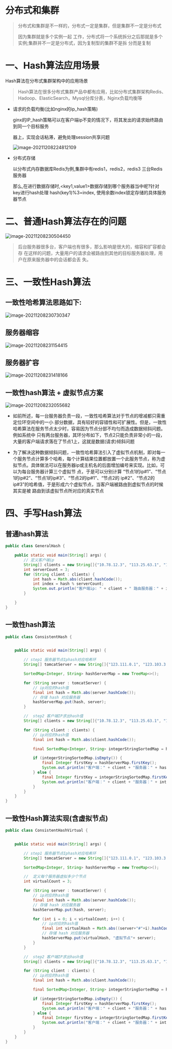 # 分布式和集群

> 分布式和集群是不一样的，分布式一定是集群，但是集群不一定是分布式
>
> 因为集群就是多个实例一起 工作，分布式将一个系统拆分之后那就是多个实例;集群并不一定是分布式，因为复制型的集群不是拆 分而是复制

# 一、Hash算法应用场景

Hash算法在分布式集群架构中的应用场景

> Hash算法在很多分布式集群产品中都有应用，比如分布式集群架构Redis、Hadoop、ElasticSearch，Mysql分库分表，Nginx负载均衡等

+ 请求的负载均衡(比如nginx的ip_hash策略)

  ginx的IP_hash策略可以在客户端ip不变的情况下，将其发出的请求始终路由到同一个目标服务

  器上，实现会话粘滞，避免处理session共享问题

  ![image-20211208224812109](https://cdn.wuzx.cool/image-20211208224812109.png)

+ 分布式存储

  以分布式内存数据库Redis为例,集群中有redis1，redis2，redis3 三台Redis服务器

  那么,在进行数据存储时,<key1,value1>数据存储到哪个服务器当中呢?针对key进行hash处理 hash(key1)%3=index, 使用余数index锁定存储的具体服务器节点



# 二、普通**Hash**算法存在的问题

![image-20211208230504450](https://cdn.wuzx.cool/image-20211208230504450.png)

> 后台服务器很多台，客户端也有很多，那么影响是很大的，缩容和扩容都会存
> 在这样的问题，大量用户的请求会被路由到其他的目标服务器处理，用户在原来服务器中的会话都会丢
> 失。

# 三、一致性**Hash**算法

## 一致性哈希算法思路如下:

![image-20211208230730347](https://cdn.wuzx.cool/image-20211208230730347.png)

## 服务器缩容

![image-20211208231154415](https://cdn.wuzx.cool/image-20211208231154415.png)

## 服务器扩容

![image-20211208231418166](https://cdn.wuzx.cool/image-20211208231418166.png)



## 一致性hash算法 + 虚拟节点方案

![image-20211208232055682](https://cdn.wuzx.cool/image-20211208232055682.png)

+ 如前所述，每一台服务器负责一段，一致性哈希算法对于节点的增减都只需重定位环空间中的一小 部分数据，具有较好的容错性和可扩展性。但是，一致性哈希算法在服务节点太少时，容易因为节点分部不均匀而造成数据倾斜问题。例如系统中 只有两台服务器，其环分布如下，节点2只能负责非常小的一段，大量的客户端请求落在了节点1上，这就是数据(请求)倾斜问题

+ 为了解决这种数据倾斜问题，一致性哈希算法引入了虚拟节点机制，即对每一个服务节点计算多个哈希，每个计算结果位置都放置一个此服务节点，称为虚拟节点。具体做法可以在服务器ip或主机名的后面增加编号来实现。比如，可以为每台服务器计算三个虚拟节 点，于是可以分别计算 “节点1的ip#1”、“节点1的ip#2”、“节点1的ip#3”、“节点2的ip#1”、“节点2的 ip#2”、“节点2的ip#3”的哈希值，于是形成六个虚拟节点，当客户端被路由到虚拟节点的时候其实是被 路由到该虚拟节点所对应的真实节点

# 四、手写Hash算法

## 普通hash算法

``` java
public class GeneralHash {

    public static void main(String[] args) {
        // 定义客户端ip
        String[] clients = new String[]{"10.78.12.3", "113.25.63.1", "126.12.3.8"};
        int serverCount = 3;
        for (String client : clients) {
            int hash = Math.abs(client.hashCode());
            int index = hash % serverCount;
            System.out.println("客户端ip: " + client + " 路由服务器：" + index);
        }

    }
}
```

## 一致性hash算法

``` java
public class ConsistentHash {


    public static void main(String[] args) {

        // step1 服务器节点Iphash对应哈希环
        String[] tomcatServer = new String[]{"123.111.0.1", "123.103.3.1", "123.20.35.2", "123.98.26.3"};

        SortedMap<Integer, String> hashServerMap = new TreeMap<>();

        for (String server : tomcatServer) {
            // ip对应的hash值
            final int hash = Math.abs(server.hashCode());
            // 存储 hash 对应服务器
            hashServerMap.put(hash, server);
        }

        //  step2 客户端IP求出hash值
        String[] clients = new String[]{"10.78.12.3", "113.25.63.1", "126.12.3.8"};

        for (String client : clients) {
            // ip对应的hash值
            final int hash = Math.abs(client.hashCode());

            final SortedMap<Integer, String> integerStringSortedMap = hashServerMap.tailMap(hash);

            if (integerStringSortedMap.isEmpty()) {
                final Integer firstKey = hashServerMap.firstKey();
                System.out.println("客户端：" + client + "服务器：" + hashServerMap.get(firstKey));
            } else {
                final Integer firstKey = integerStringSortedMap.firstKey();
                System.out.println("客户端：" + client + "服务器：" + integerStringSortedMap.get(firstKey));
            }
        }
    }
}
```

## 一致性Hash算法实现(含虚拟节点)

``` java
public class ConsistentHashVirtual {


    public static void main(String[] args) {

        // step1 服务器节点Iphash对应哈希环
        String[] tomcatServer = new String[]{"123.111.0.1", "123.103.3.1", "123.20.35.2", "123.98.26.3"};

        SortedMap<Integer, String> hashServerMap = new TreeMap<>();

        //  定义每个服务器虚拟多少个节点
        int virtualCount = 3;

        for (String server : tomcatServer) {
            // ip对应的hash值
            final int hash = Math.abs(server.hashCode());
            // 存储 hash 对应服务器
            hashServerMap.put(hash, server);

            for (int i = 0; i < virtualCount; i++) {
                // ip对应的hash值
                final int virtualHash = Math.abs((server+"#"+i).hashCode());
                // 存储 hash 对应服务器
                hashServerMap.put(virtualHash, "虚拟节点"+ server);
            }
        }

        //  step2 客户端IP求出hash值
        String[] clients = new String[]{"10.78.12.3", "113.25.63.1", "126.12.3.8"};

        for (String client : clients) {
            // ip对应的hash值
            final int hash = Math.abs(client.hashCode());

            final SortedMap<Integer, String> integerStringSortedMap = hashServerMap.tailMap(hash);

            if (integerStringSortedMap.isEmpty()) {
                final Integer firstKey = hashServerMap.firstKey();
                System.out.println("客户端：" + client + "服务器：" + hashServerMap.get(firstKey));
            } else {
                final Integer firstKey = integerStringSortedMap.firstKey();
                System.out.println("客户端：" + client + "服务器：" + integerStringSortedMap.get(firstKey));
            }
        }
    }
}

```

